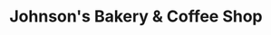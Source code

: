 ---
title: "Johnson's Bakery & Coffee Shop"
url: /bastrop/johnsons-bakery-und-coffee-shop/
shop: Bäckerei
---